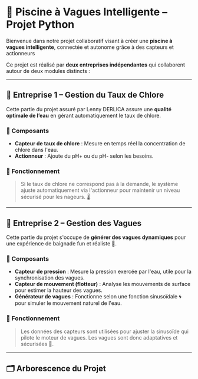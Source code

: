 # 🌊 Piscine à Vagues Intelligente – Projet Python

Bienvenue dans notre projet collaboratif visant à créer une **piscine à vagues intelligente**, connectée et autonome grâce à des capteurs et actionneurs

Ce projet est réalisé par **deux entreprises indépendantes** qui collaborent autour de deux modules distincts :

---

## 🧪 Entreprise 1 – Gestion du Taux de Chlore

Cette partie du projet assuré par Lenny DERLICA assure une **qualité optimale de l’eau** en gérant automatiquement le taux de chlore.

### 🔧 Composants
- **Capteur de taux de chlore** : Mesure en temps réel la concentration de chlore dans l'eau.
- **Actionneur** : Ajoute du pH+ ou du pH- selon les besoins.

### 🧠 Fonctionnement
> Si le taux de chlore ne correspond pas à la demande, le système ajuste automatiquement via l'actionneur pour maintenir un niveau sécurisé pour les nageurs. 🌡️

---

## 🌊 Entreprise 2 – Gestion des Vagues

Cette partie du projet s'occupe de **générer des vagues dynamiques** pour une expérience de baignade fun et réaliste 🎢.

### 🔧 Composants
- **Capteur de pression** : Mesure la pression exercée par l'eau, utile pour la synchronisation des vagues.
- **Capteur de mouvement (flotteur)** : Analyse les mouvements de surface pour estimer la hauteur des vagues.
- **Générateur de vagues** : Fonctionne selon une fonction sinusoïdale 🌀 pour simuler le mouvement naturel de l'eau.
 
### 🧠 Fonctionnement
> Les données des capteurs sont utilisées pour ajuster la sinusoïde qui pilote le moteur de vagues. Les vagues sont donc adaptatives et sécurisées 🌊.

---

## 🗂️ Arborescence du Projet

